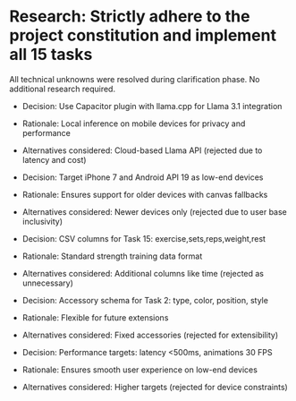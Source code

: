 # Research: Strictly adhere to the project constitution and implement all 15 tasks

All technical unknowns were resolved during clarification phase. No additional research required.

- Decision: Use Capacitor plugin with llama.cpp for Llama 3.1 integration
- Rationale: Local inference on mobile devices for privacy and performance
- Alternatives considered: Cloud-based Llama API (rejected due to latency and cost)

- Decision: Target iPhone 7 and Android API 19 as low-end devices
- Rationale: Ensures support for older devices with canvas fallbacks
- Alternatives considered: Newer devices only (rejected due to user base inclusivity)

- Decision: CSV columns for Task 15: exercise,sets,reps,weight,rest
- Rationale: Standard strength training data format
- Alternatives considered: Additional columns like time (rejected as unnecessary)

- Decision: Accessory schema for Task 2: type, color, position, style
- Rationale: Flexible for future extensions
- Alternatives considered: Fixed accessories (rejected for extensibility)

- Decision: Performance targets: latency <500ms, animations 30 FPS
- Rationale: Ensures smooth user experience on low-end devices
- Alternatives considered: Higher targets (rejected for device constraints)

